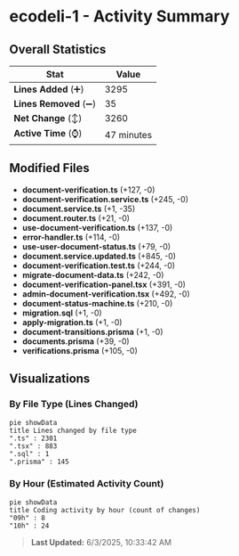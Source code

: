 # ecodeli-1 - Activity Summary 

## Overall Statistics

| Stat                   | Value                                                             |
| ---------------------- | ----------------------------------------------------------------- |
| **Lines Added** (➕)   | 3295                                          |
| **Lines Removed** (➖) | 35                                        |
| **Net Change** (↕)    | 3260                |
| **Active Time** (⌚)   | 47 minutes |


## Modified Files
- **document-verification.ts** (+127, -0)
- **document-verification.service.ts** (+245, -0)
- **document.service.ts** (+1, -35)
- **document.router.ts** (+21, -0)
- **use-document-verification.ts** (+137, -0)
- **error-handler.ts** (+114, -0)
- **use-user-document-status.ts** (+79, -0)
- **document.service.updated.ts** (+845, -0)
- **document-verification.test.ts** (+244, -0)
- **migrate-document-data.ts** (+242, -0)
- **document-verification-panel.tsx** (+391, -0)
- **admin-document-verification.tsx** (+492, -0)
- **document-status-machine.ts** (+210, -0)
- **migration.sql** (+1, -0)
- **apply-migration.ts** (+1, -0)
- **document-transitions.prisma** (+1, -0)
- **documents.prisma** (+39, -0)
- **verifications.prisma** (+105, -0)

## Visualizations

### By File Type (Lines Changed)

```mermaid
pie showData
title Lines changed by file type
".ts" : 2301
".tsx" : 883
".sql" : 1
".prisma" : 145
```

### By Hour (Estimated Activity Count)

```mermaid
pie showData
title Coding activity by hour (count of changes)
"09h" : 8
"10h" : 24
```


> **Last Updated:** 6/3/2025, 10:33:42 AM